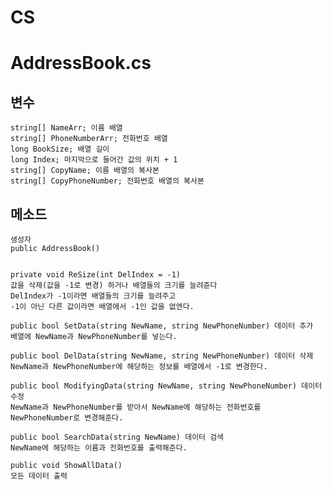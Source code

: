 # CS







# AddressBook.cs

## 변수

    string[] NameArr; 이름 배열
    string[] PhoneNumberArr; 전화번호 배열
    long BookSize; 배열 길이
    long Index; 마지막으로 들어간 값의 위치 + 1
    string[] CopyName; 이름 배열의 복사본
    string[] CopyPhoneNumber; 전화번호 배열의 복사본
    
## 메소드

    생성자
    public AddressBook()


    private void ReSize(int DelIndex = -1)
    값을 삭제(값을 -1로 변경) 하거나 배열들의 크기를 늘려쥰다
    DelIndex가 -1이라면 배열들의 크기를 늘려주고
    -1이 아닌 다른 값이라면 배열에서 -1인 값을 없엔다.
    
    public bool SetData(string NewName, string NewPhoneNumber) 데이터 추가
    배열에 NewName과 NewPhoneNumber를 넣는다.
    
    public bool DelData(string NewName, string NewPhoneNumber) 데이터 삭제
    NewName과 NewPhoneNumber에 해당하는 정보를 배열에서 -1로 변경한다.
    
    public bool ModifyingData(string NewName, string NewPhoneNumber) 데이터 수정
    NewName과 NewPhoneNumber를 받아서 NewName에 해당하는 전화번호를 NewPhoneNumber로 변경해준다.
    
    public bool SearchData(string NewName) 데이터 검색
    NewName에 해당하는 이름과 전화번호를 출력해준다.
    
    public void ShowAllData()
    모든 데이터 출력
